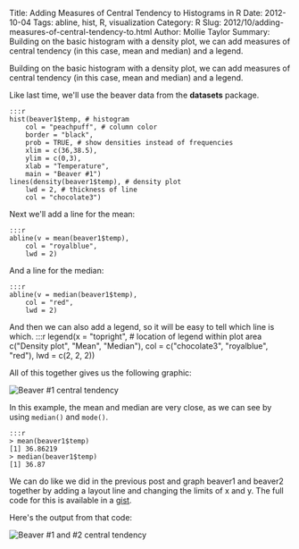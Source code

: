 Title: Adding Measures of Central Tendency to Histograms in R
Date: 2012-10-04
Tags: abline, hist, R, visualization
Category: R
Slug: 2012/10/adding-measures-of-central-tendency-to.html
Author: Mollie Taylor
Summary: Building on the basic histogram with a density plot, we can add measures of central tendency (in this case, mean and median) and a legend.

Building on the basic histogram with a density plot, we can add measures of central tendency (in this case, mean and median) and a legend.

Like last time, we'll use the beaver data from the **datasets** package.

	:::r
	hist(beaver1$temp, # histogram
		col = "peachpuff", # column color
		border = "black", 
		prob = TRUE, # show densities instead of frequencies
		xlim = c(36,38.5),
		ylim = c(0,3),
		xlab = "Temperature",
		main = "Beaver #1")
	lines(density(beaver1$temp), # density plot
		lwd = 2, # thickness of line
		col = "chocolate3")

Next we'll add a line for the mean: 

	:::r
	abline(v = mean(beaver1$temp),
		col = "royalblue",
		lwd = 2)

And a line for the median: 

	:::r
	abline(v = median(beaver1$temp),
		col = "red",
		lwd = 2)

And then we can also add a legend, so it will be easy to tell which line is which. 
	:::r
	legend(x = "topright", # location of legend within plot area
		c("Density plot", "Mean", "Median"),
		col = c("chocolate3", "royalblue", "red"),
		lwd = c(2, 2, 2))

All of this together gives us the following graphic:

![Beaver #1 central tendency]({filename}images/r-histogram-tendency-1.png)

In this example, the mean and median are very close, as we can see by using ```median()``` and ```mode()```.

	:::r
	> mean(beaver1$temp)
	[1] 36.86219
	> median(beaver1$temp)
	[1] 36.87

We can do like we did in the previous post and graph beaver1 and beaver2 together by adding a layout line and changing the limits of x and y. The full code for this is available in a [gist](https://gist.github.com/3768715#file_histdens2.r).

Here's the output from that code: 

![Beaver #1 and #2 central tendency]({filename}images/r-histogram-tendency-2.png)


